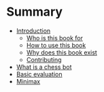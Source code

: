 # Summary

- [Introduction](./1_introduction/introduction.md)
  - [Who is this book for](./1_introduction/who_is_this_book_for.md)
  - [How to use this book](./1_introduction/how_to_use_this_book.md)
  - [Why does this book exist](./1_introduction/why_does_this_book_exist.md)
  - [Contributing](./1_introduction/contributing.md)
- [What is a chess bot](./2_what_is_a_chess_bot/what_is_a_chessbot.md)
- [Basic evaluation]()
- [Minimax]()
